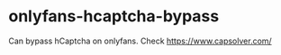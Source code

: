 # onlyfans-hcaptcha-bypass
Can bypass hCaptcha on onlyfans. Check https://www.capsolver.com/ 












































                   